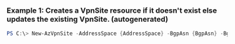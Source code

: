### Example 1: Creates a VpnSite resource if it doesn't exist else updates the existing VpnSite. (autogenerated)
```powershell
PS C:\> New-AzVpnSite -AddressSpace {AddressSpace} -BgpAsn {BgpAsn} -BgpPeeringAddress {BgpPeeringAddress} -IpAddress {IpAddress} -Location westus -Name testVpnSite -ResourceGroupName MyResourceGroup -VirtualWanName {VirtualWanName} -VirtualWanResourceGroupName {VirtualWanResourceGroupName}
```

